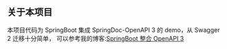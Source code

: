 ## 关于本项目
本项目代码为 SpringBoot 集成 SpringDoc-OpenAPI 3 的 demo，从 Swagger 2 迁移十分简单，
可以参考我的博客:[SpringBoot 整合 OpenAPI 3](http://www.xuyang.run/article?aid=26)
